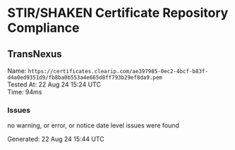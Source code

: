 # STIR/SHAKEN Certificate Repository Compliance

## TransNexus

Name: `https://certificates.clearip.com/ae397985-0ec2-4bcf-b83f-d4a0ed9351d9/fb8ba0b553a4e665d8ff793b29ef8da9.pem`\
Tested At: 22 Aug 24 15:24 UTC\
Time: 94ms

### Issues

no warning, or error, or notice date level issues were found

Generated: 22 Aug 24 15:44 UTC